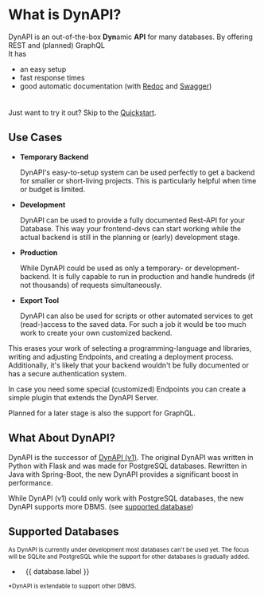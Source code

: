 <script setup>
import { data as databases } from "/data/databases.data.ts";
</script>

<style scoped>
#dbms-list a {
  color: var(--vp-c-text-1);
  text-decoration: none;
}
#dbms-list a:hover {
  text-decoration: underline;
}
#dbms-list a > img {
  display: inline-block;
  height: 1em;
  margin-right: 0.5em;
}
</style>

# What is DynAPI?

DynAPI is an out-of-the-box **Dyn**amic **API** for many databases. By offering REST and (planned) GraphQL \
It has
- an easy setup
- fast response times
- good automatic documentation (with [Redoc](https://redocly.com/redoc) and [Swagger](https://swagger.io/tools/swagger-ui/))


<div class="tip custom-block" style="padding-top: 8px">

Just want to try it out? Skip to the [Quickstart](../quickstart/index.md).
</div>

## Use Cases

- **Temporary Backend**

    DynAPI's easy-to-setup system can be used perfectly to get a backend for smaller or short-living projects.
    This is particularly helpful when time or budget is limited.

- **Development**

    DynAPI can be used to provide a fully documented Rest-API for your Database.
    This way your frontend-devs can start working while the actual backend is still in the planning or (early) development stage.

- **Production**

    While DynAPI could be used as only a temporary- or development- backend.
    It is fully capable to run in production and handle hundreds (if not thousands) of requests simultaneously.

- **Export Tool**

    DynAPI can also be used for scripts or other automated services to get (read-)access to the saved data.
    For such a job it would be too much work to create your own customized backend.

This erases your work of selecting a programming-language and libraries, writing and adjusting Endpoints, and creating a deployment process.
Additionally, it's likely that your backend wouldn't be fully documented or has a secure authentication system. 

In case you need some special (customized) Endpoints you can create a simple plugin that extends the DynAPI Server.

Planned for a later stage is also the support for GraphQL.

## What About DynAPI?

DynAPI is the successor of [DynAPI (v1)](https://github.com/DynAPI/DynAPI). 
The original DynAPI was written in Python with Flask and was made for PostgreSQL databases.
Rewritten in Java with Spring-Boot, the new DynAPI provides a significant boost in performance.

While DynAPI (v1) could only work with PostgreSQL databases, the new DynAPI supports more DBMS.
(see [supported database](#supported-databases))

## Supported Databases

<small>
As DynAPI is currently under development most databases can't be used yet.
The focus will be SQLite and PostgreSQL while the support for other databases is gradually added. 
</small>

<ul id="dbms-list">
    <li v-for="database in databases">
        <a :href="database.href">
            <img :src="database.src" :alt="database.label" />
            <span>{{ database.label }}</span>
        </a>
    </li>
</ul>

<small>*DynAPI is extendable to support other DBMS.</small>
